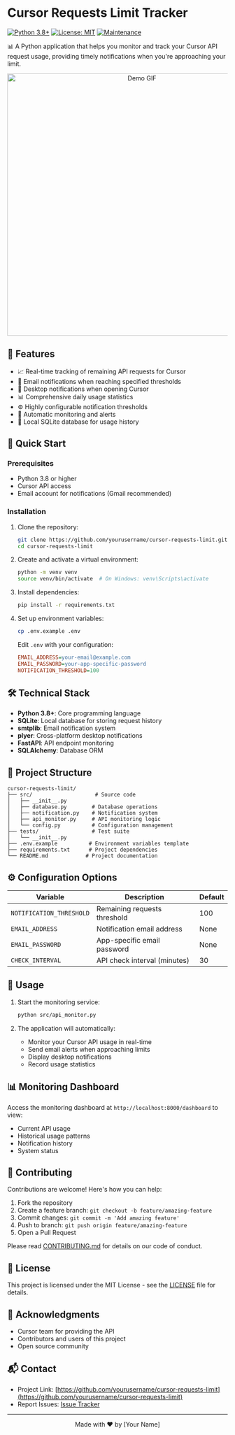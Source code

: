 # Cursor Requests Limit Tracker

[![Python 3.8+](https://img.shields.io/badge/python-3.8+-blue.svg)](https://www.python.org/downloads/)
[![License: MIT](https://img.shields.io/badge/License-MIT-yellow.svg)](https://opensource.org/licenses/MIT)
[![Maintenance](https://img.shields.io/badge/Maintained%3F-yes-green.svg)](https://github.com/yourusername/cursor-requests-limit/graphs/commit-activity)

📊 A Python application that helps you monitor and track your Cursor API request usage, providing timely notifications when you're approaching your limit.

<div align="center">
  <img src="docs/assets/demo.gif" alt="Demo GIF" width="600px">
</div>

## 🌟 Features

- 📈 Real-time tracking of remaining API requests for Cursor
- 📧 Email notifications when reaching specified thresholds
- 🔔 Desktop notifications when opening Cursor
- 📊 Comprehensive daily usage statistics
- ⚙️ Highly configurable notification thresholds
- 🔄 Automatic monitoring and alerts
- 💾 Local SQLite database for usage history

## 🚀 Quick Start

### Prerequisites

- Python 3.8 or higher
- Cursor API access
- Email account for notifications (Gmail recommended)

### Installation

1. Clone the repository:
   ```bash
   git clone https://github.com/yourusername/cursor-requests-limit.git
   cd cursor-requests-limit
   ```

2. Create and activate a virtual environment:
   ```bash
   python -m venv venv
   source venv/bin/activate  # On Windows: venv\Scripts\activate
   ```

3. Install dependencies:
   ```bash
   pip install -r requirements.txt
   ```

4. Set up environment variables:
   ```bash
   cp .env.example .env
   ```
   Edit `.env` with your configuration:
   ```ini
   EMAIL_ADDRESS=your-email@example.com
   EMAIL_PASSWORD=your-app-specific-password
   NOTIFICATION_THRESHOLD=100
   ```

## 🛠️ Technical Stack

- **Python 3.8+**: Core programming language
- **SQLite**: Local database for storing request history
- **smtplib**: Email notification system
- **plyer**: Cross-platform desktop notifications
- **FastAPI**: API endpoint monitoring
- **SQLAlchemy**: Database ORM

## 📁 Project Structure

```
cursor-requests-limit/
├── src/                    # Source code
│   ├── __init__.py
│   ├── database.py        # Database operations
│   ├── notification.py    # Notification system
│   ├── api_monitor.py     # API monitoring logic
│   └── config.py          # Configuration management
├── tests/                 # Test suite
│   └── __init__.py
├── .env.example          # Environment variables template
├── requirements.txt      # Project dependencies
└── README.md            # Project documentation
```

## ⚙️ Configuration Options

| Variable | Description | Default |
|----------|-------------|---------|
| `NOTIFICATION_THRESHOLD` | Remaining requests threshold | 100 |
| `EMAIL_ADDRESS` | Notification email address | None |
| `EMAIL_PASSWORD` | App-specific email password | None |
| `CHECK_INTERVAL` | API check interval (minutes) | 30 |

## 🚀 Usage

1. Start the monitoring service:
   ```bash
   python src/api_monitor.py
   ```

2. The application will automatically:
   - Monitor your Cursor API usage in real-time
   - Send email alerts when approaching limits
   - Display desktop notifications
   - Record usage statistics

## 📊 Monitoring Dashboard

Access the monitoring dashboard at `http://localhost:8000/dashboard` to view:
- Current API usage
- Historical usage patterns
- Notification history
- System status

## 🤝 Contributing

Contributions are welcome! Here's how you can help:

1. Fork the repository
2. Create a feature branch: `git checkout -b feature/amazing-feature`
3. Commit changes: `git commit -m 'Add amazing feature'`
4. Push to branch: `git push origin feature/amazing-feature`
5. Open a Pull Request

Please read [CONTRIBUTING.md](CONTRIBUTING.md) for details on our code of conduct.

## 📝 License

This project is licensed under the MIT License - see the [LICENSE](LICENSE) file for details.

## 🙏 Acknowledgments

- Cursor team for providing the API
- Contributors and users of this project
- Open source community

## 📬 Contact

- Project Link: [https://github.com/yourusername/cursor-requests-limit](https://github.com/yourusername/cursor-requests-limit)
- Report Issues: [Issue Tracker](https://github.com/yourusername/cursor-requests-limit/issues)

---

<div align="center">
  Made with ❤️ by [Your Name]
</div>
